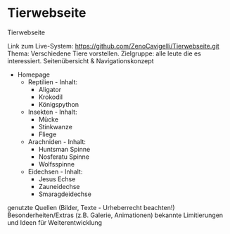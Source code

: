 # Tierwebseite
Tierwebseite

Link zum Live-System: https://github.com/ZenoCavigelli/Tierwebseite.git 
Thema: Verschiedene Tiere vorstellen.
Zielgruppe: alle leute die es interessiert.
Seitenübersicht & Navigationskonzept
- Homepage
  - Reptilien - Inhalt:
    - Aligator
    - Krokodil
    - Königspython
  - Insekten - Inhalt:
    - Mücke
    - Stinkwanze
    - Fliege
  - Arachniden - Inhalt:
    - Huntsman Spinne
    - Nosferatu Spinne
    - Wolfsspinne
  - Eidechsen - Inhalt:
    - Jesus Echse
    - Zauneidechse
    - Smaragdeidechse

genutzte Quellen (Bilder, Texte - Urheberrecht beachten!)
Besonderheiten/Extras (z.B. Galerie, Animationen)
bekannte Limitierungen und Ideen für Weiterentwicklung
